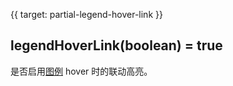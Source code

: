 
{{ target: partial-legend-hover-link }}

## legendHoverLink(boolean) = true

<ExampleUIControlBoolean default="true" />

是否启用[图例](~legend) hover 时的联动高亮。

